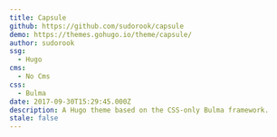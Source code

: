 ```yaml
---
title: Capsule
github: https://github.com/sudorook/capsule
demo: https://themes.gohugo.io/theme/capsule/
author: sudorook
ssg:
  - Hugo
cms:
  - No Cms
css:
  - Bulma
date: 2017-09-30T15:29:45.000Z
description: A Hugo theme based on the CSS-only Bulma framework.
stale: false
---
```

